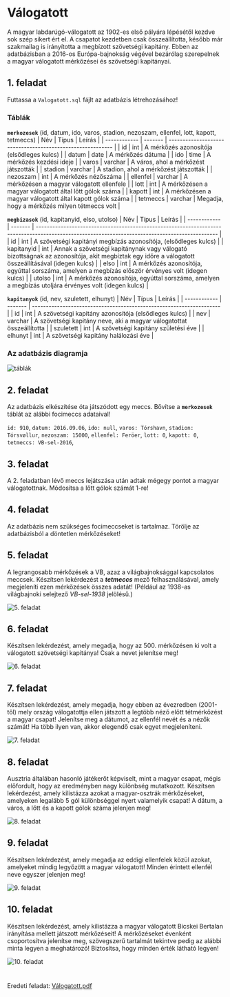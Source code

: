 # Válogatott
A magyar labdarúgó-válogatott az 1902-es első pályára lépésétől kezdve sok szép sikert ért
el. A csapatot kezdetben csak összeállította, később már szakmailag is irányította a megbízott
szövetségi kapitány. Ebben az adatbázisban a 2016-os Európa-bajnokság végével bezárólag
szerepelnek a magyar válogatott mérkőzései és szövetségi kapitányai. 

## 1. feladat
Futtassa a `Valogatott.sql` fájlt az adatbázis létrehozásához!

### Táblák

**`merkozesek`** (id, datum, ido, varos, stadion, nezoszam, ellenfel, lott, kapott, tetmeccs)
| Név          | Típus   | Leírás                                                     |
| ------------ | ------- | ---------------------------------------------------------- |
| id           | int     | A mérkőzés azonosítója (elsődleges kulcs)                  |
| datum        | date    | A mérkőzés dátuma                                          |
| ido          | time    | A mérkőzés kezdési ideje                                   |
| varos        | varchar | A város, ahol a mérkőzést játszották                       |
| stadion      | varchar | A stadion, ahol a mérkőzést játszották                     |
| nezoszam     | int     | A mérkőzés nézőszáma                                       | 
| ellenfel     | varchar | A mérkőzésen a magyar válogatott ellenfele                 |
| lott         | int     | A mérkőzésen a magyar válogatott által lőtt gólok száma    |
| kapott       | int     | A mérkőzésen a magyar válogatott által kapott gólok száma  |
| tetmeccs     | varchar | Megadja, hogy a mérkőzés milyen tétmeccs volt              |

**`megbizasok`** (id, kapitanyid, elso, utolso)
| Név          | Típus   | Leírás                                                                                                                                          |
| ------------ | ------- | ----------------------------------------------------------------------------------------------------------------------------------------------- |
| id           | int     | A szövetségi kapitányi megbízás azonosítója, (elsődleges kulcs)                                                                                 |
| kapitanyid   | int     | Annak a szövetségi kapitánynak vagy válogató bizottságnak az azonosítója, akit megbíztak egy időre a válogatott összeállításával (idegen kulcs) |
| elso         | int     | A mérkőzés azonosítója, egyúttal sorszáma, amelyen a megbízás először érvényes volt (idegen kulcs)                                              |
| utolso       | int     | A mérkőzés azonosítója, egyúttal sorszáma, amelyen a megbízás utoljára érvényes volt (idegen kulcs)                                             |

**`kapitanyok`** (id, nev, szuletett, elhunyt)
| Név          | Típus   | Leírás                                                               |
| ------------ | ------- | -------------------------------------------------------------------- |
| id           | int     | A szövetségi kapitány azonosítója (elsődleges kulcs)                 |
| nev          | varchar | A szövetségi kapitány neve, aki a magyar válogatottat összeállította |
| szuletett    | int     | A szövetségi kapitány születési éve                                  |
| elhunyt      | int     | A szövetségi kapitány halálozási éve                                 |

### Az adatbázis diagramja
![táblák](diagram.png)

## 2. feladat
Az adatbázis elkészítése óta játszódott egy meccs. Bővítse a **`merkozesek`** táblát az alábbi focimeccs adataival!

`id: 910`,
`datum: 2016.09.06`,
`ido: null`,
`varos: Tórshavn`,
`stadion: Tórsvøllur`,
`nezoszam: 15000`,
`ellenfel: Feröer`,
`lott: 0`,
`kapott: 0`,
`tetmeccs: VB-sel-2016`,

## 3. feladat
A 2. feladatban lévő meccs lejátszása után adtak mégegy pontot a magyar válogatottnak.
Módosítsa a lőtt gólok számát 1-re!

## 4. feladat
Az adatbázis nem szükséges focimeccseket is tartalmaz.
Törölje az adatbázisból a döntetlen mérkőzéseket!

## 5. feladat
A legrangosabb mérkőzések a VB, azaz a világbajnoksággal kapcsolatos meccsek.
Készítsen lekérdezést a ***tetmeccs*** mező felhasználásával, amely megjeleníti ezen
mérkőzések összes adatát! (Például az 1938-as világbajnoki selejtező *VB-sel-1938*
jelölésű.)

![5. feladat](5feladat.png)

## 6. feladat
Készítsen lekérdezést, amely megadja, hogy az 500. mérkőzésen ki volt a válogatott
szövetségi kapitánya! Csak a nevet jelenítse meg!

![6. feladat](6feladat.png)

## 7. feladat
Készítsen lekérdezést, amely megadja, hogy ebben az évezredben (2001-től) mely ország
válogatottja ellen játszott a legtöbb néző előtt tétmérkőzést a magyar csapat! Jelenítse meg
a dátumot, az ellenfél nevét és a nézők számát! Ha több ilyen van, akkor elegendő csak
egyet megjeleníteni.

![7. feladat](7feladat.png)

## 8. feladat
Ausztria általában hasonló játékerőt képviselt, mint a magyar csapat, mégis előfordult, hogy
az eredményben nagy különbség mutatkozott. Készítsen lekérdezést, amely kilistázza
azokat a magyar-osztrák mérkőzéseket, amelyeken legalább 5 gól különbséggel nyert
valamelyik csapat! A dátum, a város, a lőtt és a kapott gólok száma jelenjen meg!

![8. feladat](8feladat.png)

## 9. feladat
Készítsen lekérdezést, amely megadja az eddigi ellenfelek közül azokat, amelyeket mindig
legyőzött a magyar válogatott! Minden érintett ellenfél neve egyszer jelenjen meg!

![9. feladat](9feladat.png)

## 10. feladat
Készítsen lekérdezést, amely kilistázza a magyar válogatott Bicskei Bertalan irányítása mellett
játszott mérkőzéseit! A mérkőzéseket évenként csoportosítva jelenítse
meg, szövegszerű tartalmát tekintve
pedig az alábbi minta legyen a meghatározó! Biztosítsa, hogy minden
érték látható legyen!

![10. feladat](10feladat.png)

#
Eredeti feladat:
[Válogatott.pdf](valogatott.pdf)
